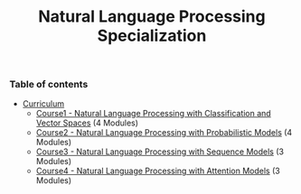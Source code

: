 <h1 align="center">
  Natural Language Processing Specialization
</h1>
<br/>

### Table of contents
- [Curriculum](https://github.com/jmcheon/natural_language_processing_specialization/wiki/Curriculum)
  - [Course1 - Natural Language Processing with Classification and Vector Spaces](https://github.com/jmcheon/natural_language_processing_specialization/tree/main/Course1) (4 Modules)
  - [Course2 - Natural Language Processing with Probabilistic Models](https://github.com/jmcheon/natural_language_processing_specialization/tree/main/Course2) (4 Modules)
  - [Course3 - Natural Language Processing with Sequence Models](https://github.com/jmcheon/natural_language_processing_specialization/tree/main/Course3) (3 Modules)
  - [Course4 - Natural Language Processing with Attention Models](https://github.com/jmcheon/natural_language_processing_specialization/tree/main/Course4) (3 Modules)